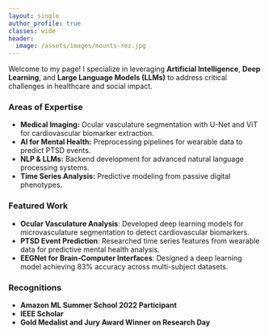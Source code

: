 ```yaml
---
layout: single
author_profile: true
classes: wide
header:
  image: /assets/images/mounts-rez.jpg
---
```


Welcome to my page! I specialize in leveraging **Artificial Intelligence**, **Deep Learning**, and **Large Language Models (LLMs)** to address critical challenges in healthcare and social impact.

### Areas of Expertise
- **Medical Imaging:** Ocular vasculature segmentation with U-Net and ViT for cardiovascular biomarker extraction.
- **AI for Mental Health:** Preprocessing pipelines for wearable data to predict PTSD events.
- **NLP & LLMs:** Backend development for advanced natural language processing systems.
- **Time Series Analysis:** Predictive modeling from passive digital phenotypes.

### Featured Work
- **Ocular Vasculature Analysis**: Developed deep learning models for microvasculature segmentation to detect cardiovascular biomarkers.
- **PTSD Event Prediction**: Researched time series features from wearable data for predictive mental health analysis.
- **EEGNet for Brain-Computer Interfaces**: Designed a deep learning model achieving 83% accuracy across multi-subject datasets.

### Recognitions
- **Amazon ML Summer School 2022 Participant**
- **IEEE Scholar**
- **Gold Medalist and Jury Award Winner on Research Day**
